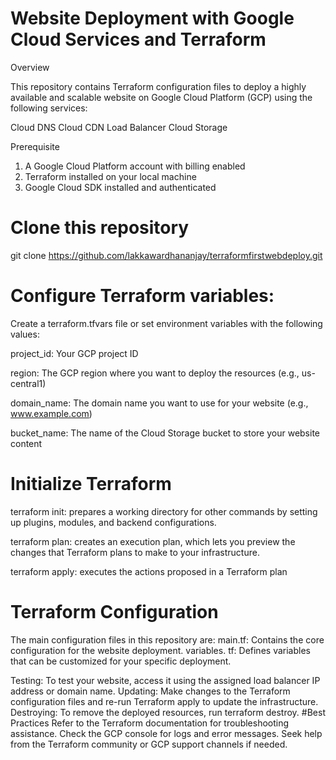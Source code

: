 # Website Deployment with Google Cloud Services and Terraform

Overview

This repository contains Terraform configuration files to deploy a highly available and scalable website on Google Cloud Platform (GCP) using the following services:

Cloud DNS
Cloud CDN
Load Balancer
Cloud Storage

Prerequisite
1. A Google Cloud Platform account with billing enabled
2. Terraform installed on your local machine
3. Google Cloud SDK installed and authenticated


# Clone this repository
git clone https://github.com/lakkawardhananjay/terraformfirstwebdeploy.git

# Configure Terraform variables:

Create a terraform.tfvars file or set environment variables with the following values:

project_id: Your GCP project ID

region: The GCP region where you want to deploy the resources (e.g., us-central1)

domain_name: The domain name you want to use for your website (e.g., www.example.com)

bucket_name: The name of the Cloud Storage bucket to store your website content

# Initialize Terraform

terraform init:
    prepares a working directory for other commands by setting up plugins, modules, and backend configurations.

terraform plan:
    creates an execution plan, which lets you preview the changes that Terraform plans to make to your infrastructure.

terraform apply:
     executes the actions proposed in a Terraform plan

# **Terraform Configuration**
The main configuration files in this repository are:
main.tf: Contains the core configuration for the website deployment.
variables. tf: Defines variables that can be customized for your specific deployment.


Testing: To test your website, access it using the assigned load balancer IP address or domain name.
Updating: Make changes to the Terraform configuration files and re-run Terraform apply to update the infrastructure.
Destroying: To remove the deployed resources, run terraform destroy.
#Best Practices
Refer to the Terraform documentation for troubleshooting assistance.
Check the GCP console for logs and error messages.
Seek help from the Terraform community or GCP support channels if needed.
